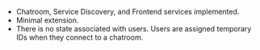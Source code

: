 - Chatroom, Service Discovery, and Frontend services implemented.
- Minimal extension.
- There is no state associated with users. Users are assigned temporary IDs
when they connect to a chatroom.